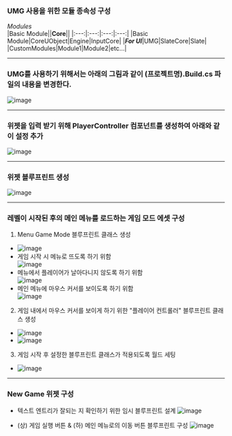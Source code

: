 ### UMG 사용을 위한 모듈 종속성 구성

*Modules* <br>
|Basic Module||**Core**||
|:---:|:---:|:---:|:---:|
|Basic Module|CoreUObject|Engine|InputCore|
|***For UI***|UMG|SlateCore|Slate|
|CustomModules|Module1|Module2|etc...|

--- 

### UMG를 사용하기 위해서는 아래의 그림과 같이 (프로젝트명).Build.cs 파일의 내용을 변경한다.
![image](https://github.com/NamSangwon/UnrealEngine4_Practice/assets/127469500/fad33125-e0a8-471b-bfe7-b32cc2fd19c7)

---

### 위젯을 입력 받기 위해 PlayerController 컴포넌트를 생성하여 아래와 같이 설정 추가
![image](https://github.com/NamSangwon/UnrealEngine4_Practice/assets/127469500/b164339e-d549-4705-8be4-f228422ce578)

---

### 위젯 블루프린트 생성
![image](https://github.com/NamSangwon/UnrealEngine4_Practice/assets/127469500/c5701565-62db-4cf1-8104-031433739e69)

---

### 레벨이 시작된 후의 메인 메뉴를 로드하는 게임 모드 에셋 구성
1. Menu Game Mode 블루프린트 클래스 생성
  - ![image](https://github.com/NamSangwon/UnrealEngine4_Practice/assets/127469500/e022e4f8-d6c0-4911-b04a-334cfadbe5ea)
  - 게임 시작 시 메뉴로 뜨도록 하기 위함<br>
    ![image](https://github.com/NamSangwon/UnrealEngine4_Practice/assets/127469500/c7351e31-b329-468d-8065-44a4cf79864a)
  - 메뉴에서 플레이어가 날아다니지 않도록 하기 위함<br>
    ![image](https://github.com/NamSangwon/UnrealEngine4_Practice/assets/127469500/94d3aa32-2f79-464f-97a5-a953382d2323)
  - 메인 메뉴에 마우스 커서를 보이도록 하기 위함 <br>
    ![image](https://github.com/NamSangwon/UnrealEngine4_Practice/assets/127469500/1ab72f11-cd85-4323-81e8-25c591d41843)




2. 게임 내에서 마우스 커서를 보이게 하기 위한 "플레이어 컨트롤러" 블루프린트 클래스 생성
  - ![image](https://github.com/NamSangwon/UnrealEngine4_Practice/assets/127469500/4c82d53c-ab3d-4ae3-ba90-b43a77ed1318)
  - ![image](https://github.com/NamSangwon/UnrealEngine4_Practice/assets/127469500/0f221838-f6d0-420f-ad3f-bf370b1f45e1)

3. 게임 시작 후 설정한 블루프린트 클래스가 적용되도록 월드 세팅
  - ![image](https://github.com/NamSangwon/UnrealEngine4_Practice/assets/127469500/32f9e63d-eb72-44fc-b0d5-75e49fc2d5e1)

---

### New Game 위젯 구성

- 텍스트 엔트리가 잘되는 지 확인하기 위한 임시 블루프린트 설계
  ![image](https://github.com/NamSangwon/UnrealEngine4_Practice/assets/127469500/27b1dc1d-f74e-431d-8584-937792497484)

- (상) 게임 실행 버튼 & (하) 메인 메뉴로의 이동 버튼 블루프린트 구성
  ![image](https://github.com/NamSangwon/UnrealEngine4_Practice/assets/127469500/1ff7e4d3-d33a-44d2-8b67-c5ccaa1c7847)
